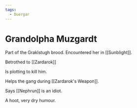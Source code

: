 ```yaml
---
tags:
  - Duergar 
---
```

# Grandolpha Muzgardt 

Part of the Graklstugh brood. Encountered her in [[Sunblight]].

Betrothed to [[Zardarok]]

Is plotting to kill him.

Helps the gang during [[Zardarok's Weapon]].

Says [[Nephrun]] is an idiot.

A hoot, very dry humour.
